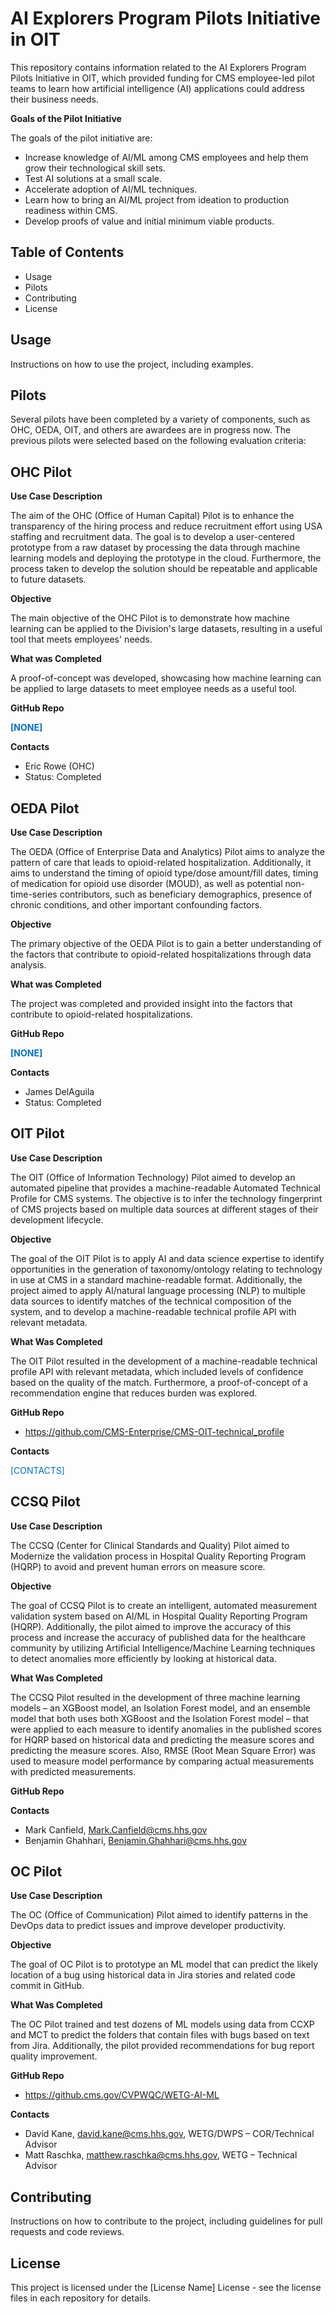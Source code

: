 # AI Explorers Program Pilots Initiative in OIT

This repository contains information related to the AI Explorers Program Pilots Initiative in OIT, which provided funding for CMS employee-led pilot teams to learn how artificial intelligence (AI) applications could address their business needs.

**Goals of the Pilot Initiative**

The goals of the pilot initiative are:

- Increase knowledge of AI/ML among CMS employees and help them grow their technological skill sets.
- Test AI solutions at a small scale.
- Accelerate adoption of AI/ML techniques.
- Learn how to bring an AI/ML project from ideation to production readiness within CMS.
- Develop proofs of value and initial minimum viable products.

## Table of Contents

- Usage
- Pilots
- Contributing
- License

## Usage

Instructions on how to use the project, including examples.

## Pilots

Several pilots have been completed by a variety of components, such as OHC, OEDA, OIT, and others are awardees are in progress now. The previous pilots were selected based on the following evaluation criteria:

## OHC Pilot

**Use Case Description**

The aim of the OHC (Office of Human Capital) Pilot is to enhance the transparency of the hiring process and reduce recruitment effort using USA staffing and recruitment data. The goal is to develop a user-centered prototype from a raw dataset by processing the data through machine learning models and deploying the prototype in the cloud. Furthermore, the process taken to develop the solution should be repeatable and applicable to future datasets.

**Objective**

The main objective of the OHC Pilot is to demonstrate how machine learning can be applied to the Division's large datasets, resulting in a useful tool that meets employees' needs.

**What was Completed**

A proof-of-concept was developed, showcasing how machine learning can be applied to large datasets to meet employee needs as a useful tool.

**GitHub Repo**

**<span style="color:#0070C0">[NONE]</span>**

**Contacts**

- Eric Rowe (OHC)
- Status: Completed

## OEDA Pilot

**Use Case Description**

The OEDA (Office of Enterprise Data and Analytics) Pilot aims to analyze the pattern of care that leads to opioid-related hospitalization. Additionally, it aims to understand the timing of opioid type/dose amount/fill dates, timing of medication for opioid use disorder (MOUD), as well as potential non-time-series contributors, such as beneficiary demographics, presence of chronic conditions, and other important confounding factors.

**Objective**

The primary objective of the OEDA Pilot is to gain a better understanding of the factors that contribute to opioid-related hospitalizations through data analysis.

**What was Completed**

The project was completed and provided insight into the factors that contribute to opioid-related hospitalizations.

**GitHub Repo**

**<span style="color:#0070C0">[NONE]</span>**

**Contacts**

- James DelAguila
- Status: Completed

## OIT Pilot

**Use Case Description**

The OIT (Office of Information Technology) Pilot aimed to develop an automated pipeline that provides a machine-readable Automated Technical Profile for CMS systems. The objective is to infer the technology fingerprint of CMS projects based on multiple data sources at different stages of their development lifecycle.

**Objective**

The goal of the OIT Pilot is to apply AI and data science expertise to identify opportunities in the generation of taxonomy/ontology relating to technology in use at CMS in a standard machine-readable format. Additionally, the project aimed to apply AI/natural language processing (NLP) to multiple data sources to identify matches of the technical composition of the system, and to develop a machine-readable technical profile API with relevant metadata.

**What Was Completed**

The OIT Pilot resulted in the development of a machine-readable technical profile API with relevant metadata, which included levels of confidence based on the quality of the match. Furthermore, a proof-of-concept of a recommendation engine that reduces burden was explored.

**GitHub Repo**

- <https://github.com/CMS-Enterprise/CMS-OIT-technical_profile>

**Contacts**

<span style="color:#0070C0">[CONTACTS]</span>

## CCSQ Pilot

**Use Case Description**

The CCSQ (Center for Clinical Standards and Quality) Pilot aimed to Modernize the validation process in Hospital Quality Reporting Program (HQRP) to avoid and prevent human errors on measure score.

**Objective**

The goal of CCSQ Pilot is to create an intelligent, automated measurement validation system based on AI/ML in Hospital Quality Reporting Program (HQRP). Additionally, the pilot aimed to improve the accuracy of this process and increase the accuracy of published data for the healthcare community by utilizing Artificial Intelligence/Machine Learning techniques to detect anomalies more efficiently by looking at historical data. 

**What Was Completed**

The CCSQ Pilot resulted in the development of three machine learning models – an XGBoost model, an Isolation Forest model, and an ensemble model that both uses both XGBoost and the Isolation Forest model – that were applied to each measure to identify anomalies in the published scores for HQRP based on historical data and predicting the measure scores and predicting the measure scores. Also, RMSE (Root Mean Square Error) was used to measure model performance by comparing actual measurements with predicted measurements.

**GitHub Repo**

**Contacts**

- Mark Canfield, <Mark.Canfield@cms.hhs.gov> 
- Benjamin Ghahhari, <Benjamin.Ghahhari@cms.hhs.gov> 

## OC Pilot

**Use Case Description**

The OC (Office of Communication) Pilot aimed to identify patterns in the DevOps data to predict issues and improve developer productivity.

**Objective**

The goal of OC Pilot is to prototype an ML model that can predict the likely location of a bug using historical data in Jira stories and related code commit in GitHub.

**What Was Completed**

The OC Pilot trained and test dozens of ML models using data from CCXP and MCT to predict the folders that contain files with bugs based on text from Jira. Additionally, the pilot provided recommendations for bug report quality improvement.

**GitHub Repo**

- <https://github.cms.gov/CVPWQC/WETG-AI-ML>

**Contacts**

- David Kane, <david.kane@cms.hhs.gov>, WETG/DWPS – COR/Technical Advisor
- Matt Raschka, <matthew.raschka@cms.hhs.gov>, WETG – Technical Advisor

## Contributing

Instructions on how to contribute to the project, including guidelines for pull requests and code reviews.


## License

This project is licensed under the [License Name] License - see the license files in each repository for details.


